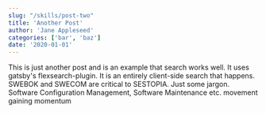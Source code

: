 ```yaml
---
slug: "/skills/post-two"
title: 'Another Post'
author: 'Jane Appleseed'
categories: ['bar', 'baz']
date: '2020-01-01'
---
```


This is just another post and is an example that search works well. It uses gatsby's flexsearch-plugin. It is an entirely client-side search that happens. SWEBOK and SWECOM are critical to SESTOPIA. Just some jargon. Software Configuration Management, Software Maintenance etc. movement gaining momentum